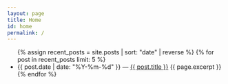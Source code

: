 ```yaml
---
layout: page
title: Home
id: home
permalink: /
---
```


<ul>
  {% assign recent_posts = site.posts | sort: "date" | reverse %}
  {% for post in recent_posts limit: 5 %}
    <li>
      {{ post.date | date: "%Y-%m-%d" }} — <a class="internal-link" href="{{ post.url }}">{{ post.title }}</a>
      {{ page.excerpt }}
    </li>
  {% endfor %}
</ul>
